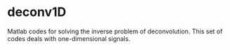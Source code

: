 # deconv1D
Matlab codes for solving the inverse problem of deconvolution. This set of codes deals with one-dimensional signals.
